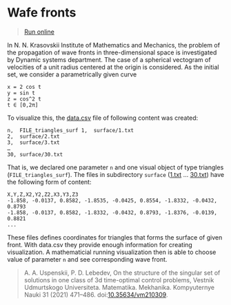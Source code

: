 # Wafe fronts

> [Run online](https://viewzavr.com/apps/vr-cinema/?datapath=https://viewzavr.com/apps/vr-cinema-samples/wafe-fronts/data.csv)

In N. N. Krasovskii Institute of Mathematics and Mechanics, the problem of the propagation of wave fronts
in three-dimensional space is investigated by Dynamic systems department. The case of a spherical vectogram of velocities 
of a unit radius centered at the origin is considered. As the initial set, we consider a parametrically given curve
```
x = 2 cos t
y = sin t
z = cos^2 t
t ∈ [0,2π]
```

To visualize this, the [data.csv](https://viewzavr.com/apps/vr-cinema-samples/wafe-fronts/data.csv) file of following content was created:
```
n,	FILE_triangles_surf 1,	surface/1.txt
2,	surface/2.txt
3,	surface/3.txt
…
30,	surface/30.txt
```

That is, we declared one parameter `n` and one visual object of type triangles (`FILE_triangles_surf`).
The  files  in  subdirectory `surface` ([1.txt](https://viewzavr.com/apps/vr-cinema-samples/wafe-fronts/surface/1.txt) ...  [30.txt](https://viewzavr.com/apps/vr-cinema-samples/wafe-fronts/surface/30.txt))  have  the  following  form  of content:
```
X,Y,Z,X2,Y2,Z2,X3,Y3,Z3
-1.858, -0.0137, 0.8582, -1.8535, -0.0425, 0.8554, -1.8332, -0.0432, 0.8793
-1.858, -0.0137, 0.8582, -1.8332, -0.0432, 0.8793, -1.8376, -0.0139, 0.8821
...
```

These files defines coordinates for triangles that forms the surface of given front. 
With data.csv they provide enough information for creating visualization. 
A mathematicial running visualization then is able to choose value of parameter `n` and see corresponding wave front.

> A. A. Uspenskii, P. D. Lebedev, On the structure of the singular set of solutions in one class of 3d time-optimal control problems, 
> Vestnik Udmurtskogo Universiteta. Matematika. Mekhanika. Kompyuternye Nauki 31 (2021) 471–486. doi:[10.35634/vm210309](http://dx.doi.org/10.35634/vm210309).
